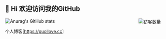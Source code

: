 ## 👋 Hi 欢迎访问我的GitHub

<img align='right' src="https://profile-counter.glitch.me/guollove/count.svg" alt="访客数量"/>

![Anurag's GitHub stats](https://github-readme-stats.vercel.app/api?username=guollove&show_icons=true&hide_border=true&theme=vue-dark)

个人博客[https://guollove.cc]
